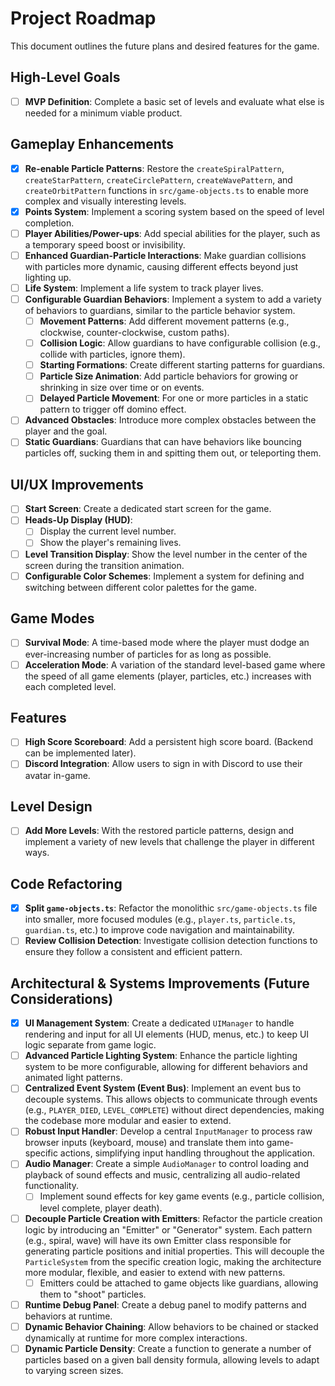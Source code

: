 # Project Roadmap

This document outlines the future plans and desired features for the game.

## High-Level Goals

- [ ] **MVP Definition**: Complete a basic set of levels and evaluate what else is needed for a minimum viable product.

## Gameplay Enhancements

- [x] **Re-enable Particle Patterns**: Restore the `createSpiralPattern`, `createStarPattern`, `createCirclePattern`, `createWavePattern`, and `createOrbitPattern` functions in `src/game-objects.ts` to enable more complex and visually interesting levels.
- [x] **Points System**: Implement a scoring system based on the speed of level completion.
- [ ] **Player Abilities/Power-ups**: Add special abilities for the player, such as a temporary speed boost or invisibility.
- [ ] **Enhanced Guardian-Particle Interactions**: Make guardian collisions with particles more dynamic, causing different effects beyond just lighting up.
- [ ] **Life System**: Implement a life system to track player lives.
- [ ] **Configurable Guardian Behaviors**: Implement a system to add a variety of behaviors to guardians, similar to the particle behavior system.
  - [ ] **Movement Patterns**: Add different movement patterns (e.g., clockwise, counter-clockwise, custom paths).
  - [ ] **Collision Logic**: Allow guardians to have configurable collision (e.g., collide with particles, ignore them).
  - [ ] **Starting Formations**: Create different starting patterns for guardians.
  - [ ] **Particle Size Animation**: Add particle behaviors for growing or shrinking in size over time or on events.
  - [ ] **Delayed Particle Movement**: For one or more particles in a static pattern to trigger off domino effect.
- [ ] **Advanced Obstacles**: Introduce more complex obstacles between the player and the goal.
- [ ] **Static Guardians**: Guardians that can have behaviors like bouncing particles off, sucking them in and spitting them out, or teleporting them.

## UI/UX Improvements

- [ ] **Start Screen**: Create a dedicated start screen for the game.
- [ ] **Heads-Up Display (HUD)**:
  - [ ] Display the current level number.
  - [ ] Show the player's remaining lives.
- [ ] **Level Transition Display**: Show the level number in the center of the screen during the transition animation.
- [ ] **Configurable Color Schemes**: Implement a system for defining and switching between different color palettes for the game.

## Game Modes

- [ ] **Survival Mode**: A time-based mode where the player must dodge an ever-increasing number of particles for as long as possible.
- [ ] **Acceleration Mode**: A variation of the standard level-based game where the speed of all game elements (player, particles, etc.) increases with each completed level.

## Features

- [ ] **High Score Scoreboard**: Add a persistent high score board. (Backend can be implemented later).
- [ ] **Discord Integration**: Allow users to sign in with Discord to use their avatar in-game.

## Level Design

- [ ] **Add More Levels**: With the restored particle patterns, design and implement a variety of new levels that challenge the player in different ways.

## Code Refactoring

- [x] **Split `game-objects.ts`**: Refactor the monolithic `src/game-objects.ts` file into smaller, more focused modules (e.g., `player.ts`, `particle.ts`, `guardian.ts`, etc.) to improve code navigation and maintainability.
- [ ] **Review Collision Detection**: Investigate collision detection functions to ensure they follow a consistent and efficient pattern.

## Architectural & Systems Improvements (Future Considerations)

- [x] **UI Management System**: Create a dedicated `UIManager` to handle rendering and input for all UI elements (HUD, menus, etc.) to keep UI logic separate from game logic.
- [ ] **Advanced Particle Lighting System**: Enhance the particle lighting system to be more configurable, allowing for different behaviors and animated light patterns.
- [ ] **Centralized Event System (Event Bus)**: Implement an event bus to decouple systems. This allows objects to communicate through events (e.g., `PLAYER_DIED`, `LEVEL_COMPLETE`) without direct dependencies, making the codebase more modular and easier to extend.
- [ ] **Robust Input Handler**: Develop a central `InputManager` to process raw browser inputs (keyboard, mouse) and translate them into game-specific actions, simplifying input handling throughout the application.
- [ ] **Audio Manager**: Create a simple `AudioManager` to control loading and playback of sound effects and music, centralizing all audio-related functionality.
  - [ ] Implement sound effects for key game events (e.g., particle collision, level complete, player death).
- [ ] **Decouple Particle Creation with Emitters**: Refactor the particle creation logic by introducing an "Emitter" or "Generator" system. Each pattern (e.g., spiral, wave) will have its own Emitter class responsible for generating particle positions and initial properties. This will decouple the `ParticleSystem` from the specific creation logic, making the architecture more modular, flexible, and easier to extend with new patterns.
  - [ ] Emitters could be attached to game objects like guardians, allowing them to "shoot" particles.
- [ ] **Runtime Debug Panel**: Create a debug panel to modify patterns and behaviors at runtime.
- [ ] **Dynamic Behavior Chaining**: Allow behaviors to be chained or stacked dynamically at runtime for more complex interactions.
- [ ] **Dynamic Particle Density**: Create a function to generate a number of particles based on a given ball density formula, allowing levels to adapt to varying screen sizes.
